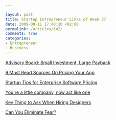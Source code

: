 ```yaml
---

layout: post
title: Startup Entrepreneur Links of Week 37
date: 2009-09-11 17:40:20 +02:00
permalink: /articles/142/
comments: true
categories: 
- Entrepreneur
- Business
---
```


[Advisory Board: Small Investment, Large
Payback](http://blog.startupprofessionals.com/2009/07/advisory-board-small-investment-large.html)

[9 Must Read Sources On Pricing Your
App](http://www.fuelyourapps.com/9-must-read-sources-on-pricing-your-app/)

[Startup Tips for Enterprise Software
Pricing](http://onstartups.com/tabid/3339/bid/174/Startup-Tips-for-Enterprise-Software-Pricing.aspx)

[You're a little company, now act like
one](http://blog.asmartbear.com/blog/youre-a-little-company-now-act-like-one.html)

[Key Thing to Ask When Hiring
Designers](http://www.instigatorblog.com/hiring-designers/2009/08/10/)

[Can You Eliminate
Fear?](http://www.josephayi.com/blog/life/can-you-eliminate-fear/)
